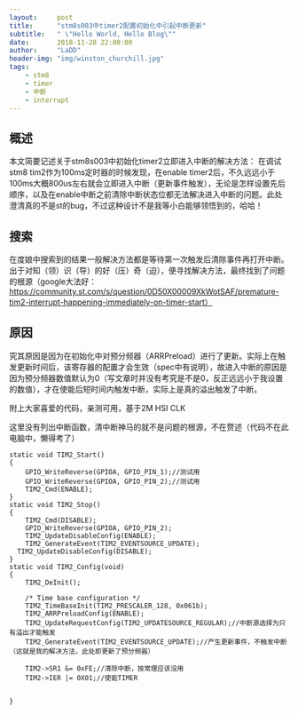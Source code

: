 ```yaml
---
layout:     post
title:      "stm8s003中timer2配置初始化中引起中断更新"
subtitle:   " \"Hello World, Hello Blog\""
date:       2018-11-28 22:00:00
author:     "LaDD"
header-img: "img/winston_churchill.jpg"
tags:
    - stm8
    - timer
    - 中断
    - interrupt
---
```


## 概述

本文简要记述关于stm8s003中初始化timer2立即进入中断的解决方法：
在调试stm8 tim2作为100ms定时器的时候发现，在enable timer2后，不久远远小于100ms大概800us左右就会立即进入中断（更新事件触发），无论是怎样设置先后顺序，以及在enable中断之前清除中断状态位都无法解决进入中断的问题。此处澄清真的不是st的bug，不过这种设计不是我等小白能够领悟到的，哈哈！

## 搜索
在度娘中搜索到的结果一般解决方法都是等待第一次触发后清除事件再打开中断。出于对知（领）识（导）的好（压）奇（迫），便寻找解决方法，最终找到了问题的根源（google大法好：https://community.st.com/s/question/0D50X00009XkWotSAF/premature-tim2-interrupt-happening-immediately-on-timer-start）
 
## 原因
究其原因是因为在初始化中对预分频器（ARRPreload）进行了更新。实际上在触发更新时间后，该寄存器的配置才会生效（spec中有说明），故进入中断的原因是因为预分频器数值默认为0（写文章时并没有考究是不是0，反正远远小于我设置的数值），才在使能后短时间内触发中断，实际上是真的溢出触发了中断。

附上大家喜爱的代码，亲测可用，基于2M HSI CLK

这里没有列出中断函数，清中断神马的就不是问题的根源，不在赘述（代码不在此电脑中，懒得考了）
```
static void TIM2_Start()
{
	GPIO_WriteReverse(GPIOA, GPIO_PIN_1);//测试用
	GPIO_WriteReverse(GPIOA, GPIO_PIN_2);//测试用
	TIM2_Cmd(ENABLE);
}
static void TIM2_Stop()
{
	TIM2_Cmd(DISABLE);
	GPIO_WriteReverse(GPIOA, GPIO_PIN_2);
	TIM2_UpdateDisableConfig(ENABLE);
	TIM2_GenerateEvent(TIM2_EVENTSOURCE_UPDATE);
  TIM2_UpdateDisableConfig(DISABLE);
}
static void TIM2_Config(void)
{
	TIM2_DeInit();

	/* Time base configuration */
	TIM2_TimeBaseInit(TIM2_PRESCALER_128, 0x061b);
	TIM2_ARRPreloadConfig(ENABLE);
	TIM2_UpdateRequestConfig(TIM2_UPDATESOURCE_REGULAR);//中断源选择为只有溢出才能触发
	TIM2_GenerateEvent(TIM2_EVENTSOURCE_UPDATE);//产生更新事件，不触发中断（这就是我的解决方法，此处即更新了预分频器）
	
	TIM2->SR1 &= 0xFE;//清除中断，按常理应该没用
	TIM2->IER |= 0X01;//使能TIMER


}
```